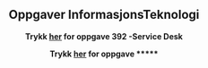 <!DOCTYPE html>
<html lang="en">
<head>
    <meta charset="UTF-8">
    <meta name="viewport" content="width=device-width, initial-scale=1.0">
    <meta http-equiv="X-UA-Compatible" content="ie=edge">
    <title>Document</title>

</head>
<center>
<body>
    <br>
    <br>
    <br>
    <br>
    <br>
<h2>Oppgaver InformasjonsTeknologi</h2>
    <p style="text-align:center/left;"> <strong>Trykk <a href="https://marcusrams.github.io/tollef-og-marcus/392/Github Tutorial.html">her</a> for oppgave 392 -Service Desk </p> </strong> 
    <p style="text-align:left;"> </p><strong>Trykk <a href="https://marcusrams.github.io/tollef-og-marcus/392/GithubTutorial.html">her</a> for oppgave *****</p> </strong> 
<br>
<br>
<br>
<br>

    
</body>
</html>
